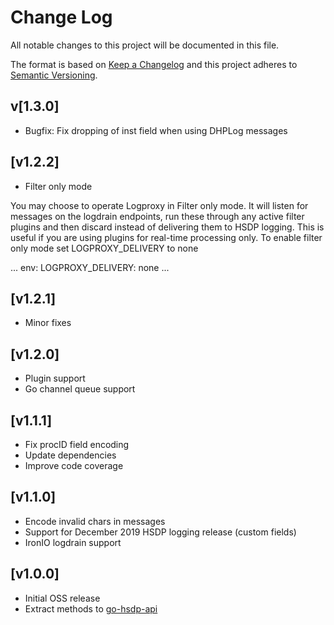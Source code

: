 # Change Log
All notable changes to this project will be documented in this file.

The format is based on [Keep a Changelog](http://keepachangelog.com/)
and this project adheres to [Semantic Versioning](http://semver.org/).

## v[1.3.0]
- Bugfix: Fix dropping of inst field when using DHPLog messages

## [v1.2.2]
- Filter only mode

You may choose to operate Logproxy in Filter only mode. It will listen
for messages on the logdrain endpoints, run these through any active
filter plugins and then discard instead of delivering them to HSDP logging.
This is useful if you are using plugins for real-time processing only.
To enable filter only mode set LOGPROXY_DELIVERY to none

...
env:
  LOGPROXY_DELIVERY: none
...

##  [v1.2.1]
- Minor fixes

## [v1.2.0]

- Plugin support
- Go channel queue support

## [v1.1.1]

- Fix procID field encoding
- Update dependencies
- Improve code coverage

## [v1.1.0]

- Encode invalid chars in messages
- Support for December 2019 HSDP logging release (custom fields) 
- IronIO logdrain support

## [v1.0.0]

- Initial OSS release
- Extract methods to [go-hsdp-api](https://github.com/philips-software/go-hsdp-api)
